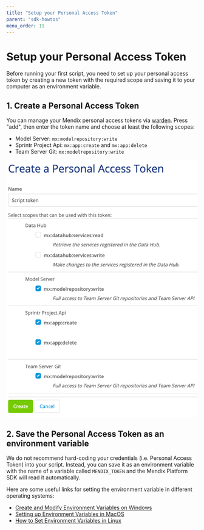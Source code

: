 ```yaml
---
title: "Setup your Personal Access Token"
parent: "sdk-howtos"
menu_order: 11
---
```


# Setup your Personal Access Token
Before running your first script, you need to set up your personal access token by creating a new token with the required scope and saving it to your computer as an environment variable.

## 1. Create a Personal Access Token
You can manage your Mendix personal access tokens via [warden](https://warden.mendix.com/). Press "add", then enter the token name and choose at least the following scopes:
* Model Server: `mx:modelrepository:write`
* Sprintr Project Api: `mx:app:create` and `mx:app:delete`
* Team Server Git: `mx:modelrepository:write`

![](attachments/sdk-intro/personal-access-token.png)

## 2. Save the Personal Access Token as an environment variable
We do not recommend hard-coding your credentials (i.e. Personal Access Token) into your script. Instead, you can save it as an environment variable with the name of a variable called `MENDIX_TOKEN` and the Mendix Platform SDK will read it automatically.

Here are some useful links for setting the environment variable in different operating systems:
* [Create and Modify Environment Variables on Windows](https://docs.oracle.com/en/database/oracle/machine-learning/oml4r/1.5.1/oread/creating-and-modifying-environment-variables-on-windows.html#GUID-DD6F9982-60D5-48F6-8270-A27EC53807D0)
* [Setting up Environment Variables in MacOS](https://medium.com/@himanshuagarwal1395/setting-up-environment-variables-in-macos-sierra-f5978369b255)
* [How to Set Environment Variables in Linux](https://www.serverlab.ca/tutorials/linux/administration-linux/how-to-set-environment-variables-in-linux/)
